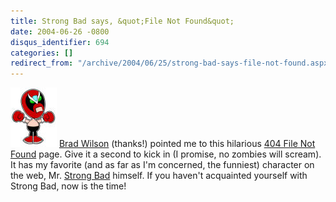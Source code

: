 ```yaml
---
title: Strong Bad says, &quot;File Not Found&quot;
date: 2004-06-26 -0800
disqus_identifier: 694
categories: []
redirect_from: "/archive/2004/06/25/strong-bad-says-file-not-found.aspx/"
---
```


![](/images/StrongBad.jpg) [Brad Wilson](http://www.dotnetdevs.com/)
(thanks!) pointed me to this hilarious [404 File Not
Found](%0Ahttp://homestarrunner.com/systemisdown.html) page. Give it a
second to kick in (I promise, no zombies will scream). It has my
favorite (and as far as I'm concerned, the funniest) character on the
web, Mr. [Strong Bad](http://homestarrunner.com/vcr_sb.html) himself. If
you haven't acquainted yourself with Strong Bad, now is the time!

